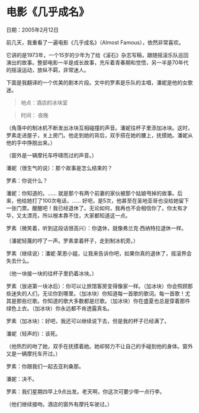 # 电影《几乎成名》

日期：2005年2月12日

前几天，我重看了一遍电影《几乎成名》（Almost Famous），依然非常喜欢。

它讲的是1973年，一个15岁的少年为了给《滚石》杂志写稿，跟随摇滚乐队巡回演出的故事。整部电影一半是成长故事，充斥着青春期和觉悟，另一半是70年代的摇滚运动，放纵不羁，非常迷人。

下面是我翻译的一个优美的剧本片段。文中的罗素是乐队的主唱，潘妮是他的女歌迷。

> 地点：酒店的冰块室

> 时间： 夜晚

（角落中的制冰机不断发出冰块互相碰撞的声音。潘妮往杯子里添加冰块。这时，罗素走进屋子，关上房门。他走到她的背后，双手搭在她的腰上，抚摸她。潘妮从他的手中挣脱出来。）

（窗外是一辆摩托车呼啸而过的声音。）

潘妮（很生气的说）：那个故事是怎么结束的？

罗素：你说什么？

潘妮：你知道的。...... 就是那个有两个前妻的家伙被那个姑娘甩掉的故事。后来，他给她打了100次电话，...... 好吧，是5次，他甚至在圣地亚哥也没给她留下一张门票。醒醒吧！我已经退休了。无论如何，我再也不会相信你了。你太有才华，又太漂亮，所以根本靠不住，大家都知道这一点。

罗素（微笑着，听到这段话很高兴）：你退休，就像弗兰克·西纳特拉退休一样。

（潘妮轻蔑的哼了一声。罗素拿着杯子，走到制冰机旁。）

罗素（继续说）：潘妮·莱恩小姐，让我来告诉你吧，如果你真的退休了，摇滚界会失去什么。

（他一块接一块的往杯子里扔着冰块。）

罗素（放进第一块冰后）：你可以让旅馆客房变得像家一样。（加冰块）你会照顾那些迷失的人们，无论你到哪里。（加冰块）你知道每一首歌的歌词。每一首歌！尤其是那些烂歌。你知道的歌大多数都是烂歌。（加冰块）你在盛夏也总是穿着那件绿色上衣。（加冰块）你永远都不肯透露真名。

罗素（加冰块）：好吧，我还可以继续说下去，但是我的杯子已经满了。

潘妮（轻声的）：该死。

（他热烈的吻了她，双手在抚摸着她。她却努力不让自己的手碰到他的身体。窗外又是一辆摩托车开过。）

罗素：你跟我们一起去亚利桑那。

潘妮：决不。

罗素：我们星期四早上9点出发。老天啊，你这次可要少带一点行李。

（他们继续接吻。酒店的窗外有摩托车驶过。）

